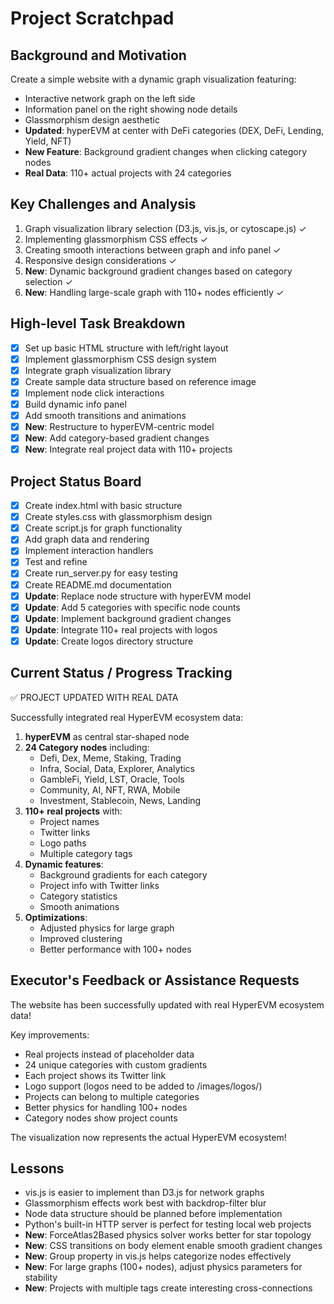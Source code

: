 # Project Scratchpad

## Background and Motivation
Create a simple website with a dynamic graph visualization featuring:
- Interactive network graph on the left side
- Information panel on the right showing node details
- Glassmorphism design aesthetic
- **Updated**: hyperEVM at center with DeFi categories (DEX, DeFi, Lending, Yield, NFT)
- **New Feature**: Background gradient changes when clicking category nodes
- **Real Data**: 110+ actual projects with 24 categories

## Key Challenges and Analysis
1. Graph visualization library selection (D3.js, vis.js, or cytoscape.js) ✓
2. Implementing glassmorphism CSS effects ✓
3. Creating smooth interactions between graph and info panel ✓
4. Responsive design considerations ✓
5. **New**: Dynamic background gradient changes based on category selection ✓
6. **New**: Handling large-scale graph with 110+ nodes efficiently ✓

## High-level Task Breakdown
- [x] Set up basic HTML structure with left/right layout
- [x] Implement glassmorphism CSS design system
- [x] Integrate graph visualization library
- [x] Create sample data structure based on reference image
- [x] Implement node click interactions
- [x] Build dynamic info panel
- [x] Add smooth transitions and animations
- [x] **New**: Restructure to hyperEVM-centric model
- [x] **New**: Add category-based gradient changes
- [x] **New**: Integrate real project data with 110+ projects

## Project Status Board
- [x] Create index.html with basic structure
- [x] Create styles.css with glassmorphism design
- [x] Create script.js for graph functionality
- [x] Add graph data and rendering
- [x] Implement interaction handlers
- [x] Test and refine
- [x] Create run_server.py for easy testing
- [x] Create README.md documentation
- [x] **Update**: Replace node structure with hyperEVM model
- [x] **Update**: Add 5 categories with specific node counts
- [x] **Update**: Implement background gradient changes
- [x] **Update**: Integrate 110+ real projects with logos
- [x] **Update**: Create logos directory structure

## Current Status / Progress Tracking
✅ PROJECT UPDATED WITH REAL DATA

Successfully integrated real HyperEVM ecosystem data:
1. **hyperEVM** as central star-shaped node
2. **24 Category nodes** including:
   - Defi, Dex, Meme, Staking, Trading
   - Infra, Social, Data, Explorer, Analytics
   - GambleFi, Yield, LST, Oracle, Tools
   - Community, AI, NFT, RWA, Mobile
   - Investment, Stablecoin, News, Landing
3. **110+ real projects** with:
   - Project names
   - Twitter links
   - Logo paths
   - Multiple category tags
4. **Dynamic features**:
   - Background gradients for each category
   - Project info with Twitter links
   - Category statistics
   - Smooth animations
5. **Optimizations**:
   - Adjusted physics for large graph
   - Improved clustering
   - Better performance with 100+ nodes

## Executor's Feedback or Assistance Requests
The website has been successfully updated with real HyperEVM ecosystem data!

Key improvements:
- Real projects instead of placeholder data
- 24 unique categories with custom gradients
- Each project shows its Twitter link
- Logo support (logos need to be added to /images/logos/)
- Projects can belong to multiple categories
- Better physics for handling 100+ nodes
- Category nodes show project counts

The visualization now represents the actual HyperEVM ecosystem!

## Lessons
- vis.js is easier to implement than D3.js for network graphs
- Glassmorphism effects work best with backdrop-filter blur
- Node data structure should be planned before implementation
- Python's built-in HTTP server is perfect for testing local web projects
- **New**: ForceAtlas2Based physics solver works better for star topology
- **New**: CSS transitions on body element enable smooth gradient changes
- **New**: Group property in vis.js helps categorize nodes effectively
- **New**: For large graphs (100+ nodes), adjust physics parameters for stability
- **New**: Projects with multiple tags create interesting cross-connections 